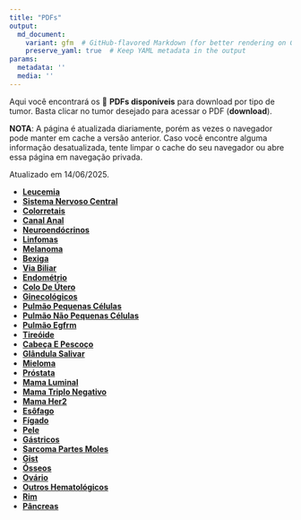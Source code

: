 ```yaml
---
title: "PDFs"
output: 
  md_document:
    variant: gfm  # GitHub-flavored Markdown (for better rendering on GitHub)
    preserve_yaml: true  # Keep YAML metadata in the output
params:
  metadata: ''
  media: ''
---
```


<script async src="https://scripts.simpleanalyticscdn.com/latest.js"></script>

Aqui você encontrará os 📝 **PDFs disponíveis** para download por tipo
de tumor. Basta clicar no tumor desejado para acessar o PDF
(**download**).

**NOTA**: A página é atualizada diariamente, porém as vezes o navegador
pode manter em cache a versão anterior. Caso você encontre alguma
informação desatualizada, tente limpar o cache do seu navegador ou abre
essa página em navegação privada.

Atualizado em 14/06/2025.

- [**Leucemia**](https://coeoralmeds-e768.restdb.io/media/684d0931f63b8048001dbbee?download=true)
- [**Sistema Nervoso
  Central**](https://coeoralmeds-e768.restdb.io/media/684d0932f63b8048001dbbef?download=true)
- [**Colorretais**](https://coeoralmeds-e768.restdb.io/media/684d0934f63b8048001dbbf5?download=true)
- [**Canal
  Anal**](https://coeoralmeds-e768.restdb.io/media/684d0935f63b8048001dbbf7?download=true)
- [**Neuroendócrinos**](https://coeoralmeds-e768.restdb.io/media/684d0936f63b8048001dbbf9?download=true)
- [**Linfomas**](https://coeoralmeds-e768.restdb.io/media/684d0937f63b8048001dbbfb?download=true)
- [**Melanoma**](https://coeoralmeds-e768.restdb.io/media/684d0938f63b8048001dbbfd?download=true)
- [**Bexiga**](https://coeoralmeds-e768.restdb.io/media/684d093af63b8048001dbbff?download=true)
- [**Via
  Biliar**](https://coeoralmeds-e768.restdb.io/media/684d093bf63b8048001dbc01?download=true)
- [**Endométrio**](https://coeoralmeds-e768.restdb.io/media/684d093cf63b8048001dbc03?download=true)
- [**Colo De
  Útero**](https://coeoralmeds-e768.restdb.io/media/684d093df63b8048001dbc05?download=true)
- [**Ginecológicos**](https://coeoralmeds-e768.restdb.io/media/684d093ef63b8048001dbc07?download=true)
- [**Pulmão Pequenas
  Células**](https://coeoralmeds-e768.restdb.io/media/684d093ff63b8048001dbc09?download=true)
- [**Pulmão Não Pequenas
  Células**](https://coeoralmeds-e768.restdb.io/media/684d0941f63b8048001dbc0b?download=true)
- [**Pulmão
  Egfrm**](https://coeoralmeds-e768.restdb.io/media/684d0942f63b8048001dbc0d?download=true)
- [**Tireóide**](https://coeoralmeds-e768.restdb.io/media/684d0944f63b8048001dbc11?download=true)
- [**Cabeça E
  Pescoço**](https://coeoralmeds-e768.restdb.io/media/684d0945f63b8048001dbc13?download=true)
- [**Glândula
  Salivar**](https://coeoralmeds-e768.restdb.io/media/684d0946f63b8048001dbc15?download=true)
- [**Mieloma**](https://coeoralmeds-e768.restdb.io/media/684d0948f63b8048001dbc17?download=true)
- [**Próstata**](https://coeoralmeds-e768.restdb.io/media/684d0949f63b8048001dbc19?download=true)
- [**Mama
  Luminal**](https://coeoralmeds-e768.restdb.io/media/684d094bf63b8048001dbc1e?download=true)
- [**Mama Triplo
  Negativo**](https://coeoralmeds-e768.restdb.io/media/684d094cf63b8048001dbc1f?download=true)
- [**Mama
  Her2**](https://coeoralmeds-e768.restdb.io/media/684d094df63b8048001dbc21?download=true)
- [**Esôfago**](https://coeoralmeds-e768.restdb.io/media/684d094ff63b8048001dbc23?download=true)
- [**Fígado**](https://coeoralmeds-e768.restdb.io/media/684d0950f63b8048001dbc28?download=true)
- [**Pele**](https://coeoralmeds-e768.restdb.io/media/684d0951f63b8048001dbc2a?download=true)
- [**Gástricos**](https://coeoralmeds-e768.restdb.io/media/684d0952f63b8048001dbc2c?download=true)
- [**Sarcoma Partes
  Moles**](https://coeoralmeds-e768.restdb.io/media/684d0953f63b8048001dbc2e?download=true)
- [**Gist**](https://coeoralmeds-e768.restdb.io/media/684d0954f63b8048001dbc30?download=true)
- [**Ósseos**](https://coeoralmeds-e768.restdb.io/media/684d0955f63b8048001dbc32?download=true)
- [**Ovário**](https://coeoralmeds-e768.restdb.io/media/684d0956f63b8048001dbc34?download=true)
- [**Outros
  Hematológicos**](https://coeoralmeds-e768.restdb.io/media/684d0957f63b8048001dbc36?download=true)
- [**Rim**](https://coeoralmeds-e768.restdb.io/media/684d0958f63b8048001dbc38?download=true)
- [**Pâncreas**](https://coeoralmeds-e768.restdb.io/media/684d0959f63b8048001dbc3a?download=true)
